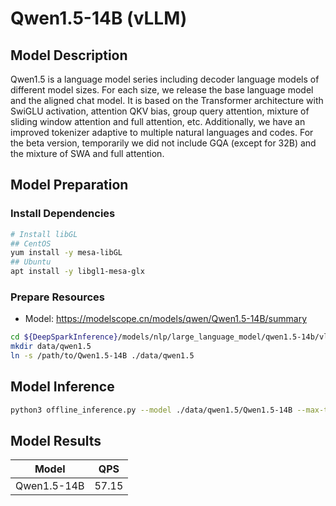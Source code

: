 # Qwen1.5-14B (vLLM)

## Model Description

Qwen1.5 is a language model series including decoder language models of different model sizes. For each size, we release
the base language model and the aligned chat model. It is based on the Transformer architecture with SwiGLU activation,
attention QKV bias, group query attention, mixture of sliding window attention and full attention, etc. Additionally, we
have an improved tokenizer adaptive to multiple natural languages and codes. For the beta version, temporarily we did
not include GQA (except for 32B) and the mixture of SWA and full attention.

## Model Preparation

### Install Dependencies

```bash
# Install libGL
## CentOS
yum install -y mesa-libGL
## Ubuntu
apt install -y libgl1-mesa-glx
```

### Prepare Resources

- Model: <https://modelscope.cn/models/qwen/Qwen1.5-14B/summary>

```bash
cd ${DeepSparkInference}/models/nlp/large_language_model/qwen1.5-14b/vllm
mkdir data/qwen1.5
ln -s /path/to/Qwen1.5-14B ./data/qwen1.5
```

## Model Inference

```bash
python3 offline_inference.py --model ./data/qwen1.5/Qwen1.5-14B --max-tokens 256 -tp 1 --temperature 0.0 --max-model-len 896
```

## Model Results

| Model       | QPS   |
|-------------|-------|
| Qwen1.5-14B | 57.15 |

